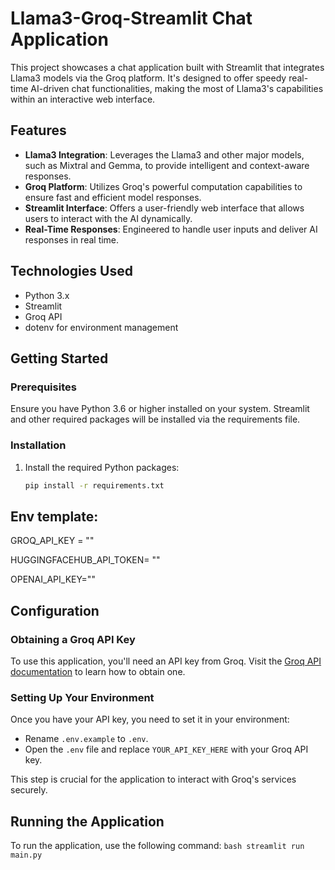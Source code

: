 # Llama3-Groq-Streamlit Chat Application
This project showcases a chat application built with Streamlit that integrates Llama3 models via the Groq platform. It's designed to offer speedy real-time AI-driven chat functionalities, making the most of Llama3's capabilities within an interactive web interface.

## Features
- **Llama3 Integration**: Leverages the Llama3 and other major models, such as Mixtral and Gemma, to provide intelligent and context-aware responses.
- **Groq Platform**: Utilizes Groq's powerful computation capabilities to ensure fast and efficient model responses.
- **Streamlit Interface**: Offers a user-friendly web interface that allows users to interact with the AI dynamically.
- **Real-Time Responses**: Engineered to handle user inputs and deliver AI responses in real time.

## Technologies Used
- Python 3.x
- Streamlit
- Groq API
- dotenv for environment management

## Getting Started

### Prerequisites
Ensure you have Python 3.6 or higher installed on your system. Streamlit and other required packages will be installed via the requirements file.

### Installation

1. Install the required Python packages:
    ```bash
    pip install -r requirements.txt
    ```
## Env template:
GROQ_API_KEY = ""

HUGGINGFACEHUB_API_TOKEN= ""

OPENAI_API_KEY=""

## Configuration
### Obtaining a Groq API Key
To use this application, you'll need an API key from Groq. Visit the [Groq API documentation](https://console.groq.com/docs/quickstart) to learn how to obtain one.

### Setting Up Your Environment
Once you have your API key, you need to set it in your environment:
- Rename `.env.example` to `.env`.
- Open the `.env` file and replace `YOUR_API_KEY_HERE` with your Groq API key.

This step is crucial for the application to interact with Groq's services securely.

## Running the Application
To run the application, use the following command:
    ```bash
    streamlit run main.py
    ```

